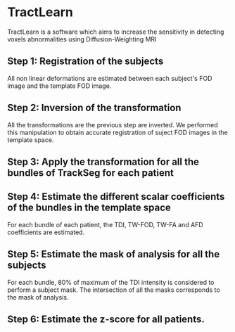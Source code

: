 # TractLearn

TractLearn is a software which aims to increase the sensitivity in detecting voxels abnormalities using Diffusion-Weighting MRI

## Step 1: Registration of the subjects

All non linear deformations are estimated between each subject's FOD image  and the template FOD image.

## Step 2: Inversion of the transformation

All the transformations are the previous step are inverted.
We performed this manipulation to obtain accurate registration of suject FOD images in the template space.

## Step 3: Apply the transformation for all the bundles of TrackSeg for each patient

## Step 4: Estimate the different scalar coefficients of the bundles in the template space

For each bundle of each patient, the TDI, TW-FOD, TW-FA and AFD coefficients are estimated.

## Step 5: Estimate the mask of analysis for all the subjects

For each bundle, 80% of maximum of the TDI intensity is considered to perform a subject mask. 
The intersection of all the masks corresponds to the mask of analysis.

## Step 6: Estimate the z-score for all patients.
